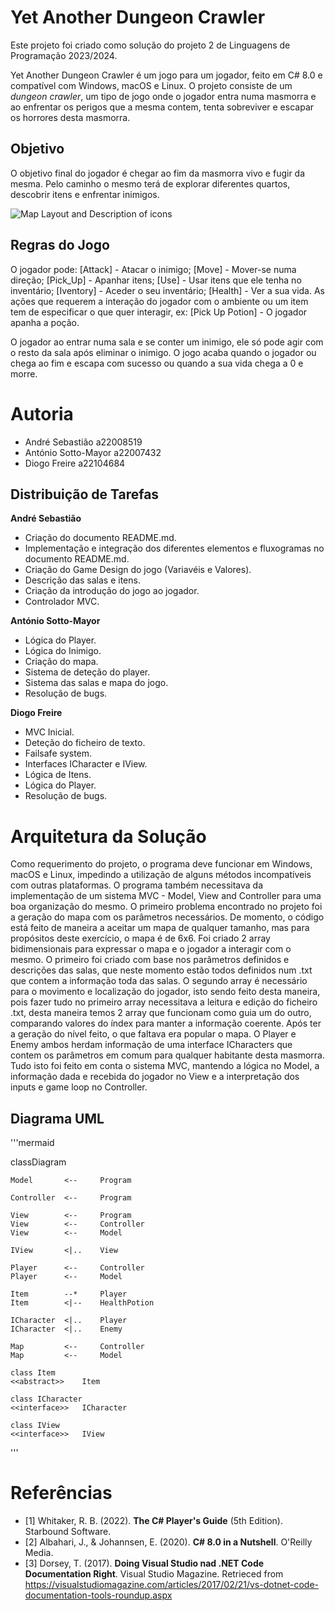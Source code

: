 ﻿#  Yet Another Dungeon Crawler
Este projeto foi criado como solução do projeto 2 de Linguagens de Programação 2023/2024.

Yet Another Dungeon Crawler é um jogo para um jogador, feito em C# 8.0 e compatível com Windows, macOS e Linux. O projeto consiste de um *dungeon crawler*, um tipo de jogo onde o jogador entra numa masmorra e ao enfrentar os perigos que a mesma contem, tenta sobreviver e escapar os horrores desta masmorra.

## Objetivo
O objetivo final do jogador é chegar ao fim da masmorra vivo e fugir da mesma. Pelo caminho o mesmo terá de explorar diferentes quartos, descobrir itens e enfrentar inimigos.

![Map Layout and Description of icons](https://cdn.discordapp.com/attachments/1243543551271374908/1244260121211703369/Map_1.png?ex=6654770a&is=6653258a&hm=2446fc60077dd938d3b4b173dae458cd65b53dad5773c67cb7763ef4bc13aff9&)

## Regras do Jogo
O jogador pode: 
[Attack] - Atacar o inimigo; 
[Move] - Mover-se numa direção; 
[Pick_Up] - Apanhar itens; 
[Use] - Usar itens que ele tenha no inventário; 
[Iventory] - Aceder o seu inventário; 
[Health] - Ver a sua vida. 
As ações que requerem a interação do jogador com o ambiente ou um item tem de especificar o que quer interagir, ex: [Pick Up Potion] - O jogador apanha a poção.

O jogador ao entrar numa sala e se conter um inimigo, ele só pode agir com o resto da sala após eliminar o inimigo. 
O jogo acaba quando o jogador ou chega ao fim e escapa com sucesso ou quando a sua vida chega a 0 e morre.

# Autoria

- André Sebastião a22008519
- António Sotto-Mayor a22007432
- Diogo Freire a22104684

## Distribuição de Tarefas
**André Sebastião**
 - Criação do documento README.md.
 - Implementação e integração dos diferentes elementos e fluxogramas no documento README.md.
 - Criação do Game Design do jogo (Variavéis e Valores).
 - Descrição das salas e itens.
 - Criação da introdução do jogo ao jogador.
 - Controlador MVC.
 
**António Sotto-Mayor**
- Lógica do Player.
- Lógica do Inimigo.
- Criação do mapa.
- Sistema de deteção do player.
- Sistema das salas e mapa do jogo.
- Resolução de bugs.

**Diogo Freire**
- MVC Inicial.
- Deteção do ficheiro de texto.
- Failsafe system.
- Interfaces ICharacter e IView.
- Lógica de Itens.
- Lógica do Player.
- Resolução de bugs.

# Arquitetura da Solução
Como requerimento do projeto, o programa deve funcionar em Windows, macOS e Linux, impedindo a utilização de alguns métodos incompatíveis com outras plataformas. O programa também necessitava da implementação de um sistema MVC - Model, View and Controller para uma boa organização do mesmo.
O primeiro problema encontrado no projeto foi a geração do mapa com os parâmetros necessários. De momento, o código está feito de maneira a aceitar um mapa de qualquer tamanho, mas para propósitos deste exercício, o mapa é de 6x6. 
Foi criado 2 array bidimensionais para expressar o mapa e o jogador a interagir com o mesmo. O primeiro foi criado com base nos parâmetros definidos e descrições das salas, que neste momento estão todos definidos num .txt que contem a informação toda das salas. O segundo array é necessário para o movimento e localização do jogador, isto sendo feito desta maneira, pois fazer tudo no primeiro array necessitava a leitura e edição do ficheiro .txt, desta maneira temos 2 array que funcionam como guia um do outro, comparando valores do índex para manter a informação coerente.
Após ter a geração do nível feito, o que faltava era popular o mapa. O Player e Enemy ambos herdam informação de uma interface ICharacters que contem os parâmetros em comum para qualquer habitante desta masmorra. 
Tudo isto foi feito em conta o sistema MVC, mantendo a lógica no Model, a informação dada e recebida do jogador no View e a interpretação dos inputs e game loop no Controller.

## Diagrama UML
'''mermaid

classDiagram

    Model       <--     Program
    
    Controller  <--     Program

    View        <--     Program
    View        <--     Controller
    View        <--     Model
    
    IView       <|..    View

    Player      <--     Controller
    Player      <--     Model

    Item        --*     Player
    Item        <|--    HealthPotion

    ICharacter  <|..    Player
    ICharacter  <|..    Enemy

    Map         <--     Controller
    Map         <--     Model

    class Item
    <<abstract>>    Item

    class ICharacter 
    <<interface>>   ICharacter 

    class IView
    <<interface>>   IView 
'''

# Referências
- [1]  Whitaker, R. B. (2022). **The C# Player's Guide** (5th Edition). Starbound Software.
- [2] Albahari, J., & Johannsen, E. (2020). **C# 8.0 in a Nutshell**. O'Reilly Media.
- [3] Dorsey, T. (2017). **Doing Visual Studio nad .NET Code Documentation Right**. Visual Studio Magazine. Retrieced from https://visualstudiomagazine.com/articles/2017/02/21/vs-dotnet-code-documentation-tools-roundup.aspx





